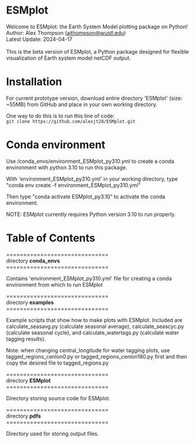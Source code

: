 # ESMplot

Welcome to ESMplot: the Earth System Model plotting package on Python! <br/>
Author: Alex Thompson (ajthompson@wustl.edu) <br/>
Latest Update: 2024-04-17 <br/>
<br/>
This is the beta version of ESMplot, a Python package designed for flexible visualization of Earth system model netCDF output. 

# Installation
For current prototype version, download entire directory 'ESMplot' (size: ~55MB) from GitHub and place in your own working directory.

One way to do this is to run this line of code: <br/>
```git clone https://github.com/alexjt28/ESMplot.git```

# Conda environment
Use /conda_envs/environment_ESMplot_py310.yml to create a conda environment with python 3.10 to run this package.<br/>

With 'environment_ESMplot_py310.yml' in your working directory, type "conda env create -f environment_ESMplot_py310.yml"<br/>

Then type "conda activate ESMplot_py3.10" to activate the conda environment.<br/>

NOTE: ESMplot currently requires Python version 3.10 to run properly.<br/>

# Table of Contents

============================== <br/>
directory **conda_envs** <br/>
============================== <br/>

Contains 'environment_ESMplot_py310.yml' file for creating a conda environment from which to run ESMplot

============================== <br/>
directory **examples** <br/>
============================== <br/>

Example scripts that show how to make plots with ESMplot. Included are calculate_seasavg.py (calculate seasonal average), calculate_seascyc.py (calculate seasonal cycle), and calculate_watertags.py (calculate water tagging results).

Note: when changing central_longitude for water tagging plots, use tagged_regions_cenlon0.py or tagged_regions_cenlon180.py first and then copy the desired file to tagged_regions.py

============================== <br/>
directory **ESMplot** <br/>
============================== <br/>

Directory storing source code for ESMplot.

============================== <br/>
directory **pdfs** <br/>
============================== <br/>

Directory used for storing output files. 
